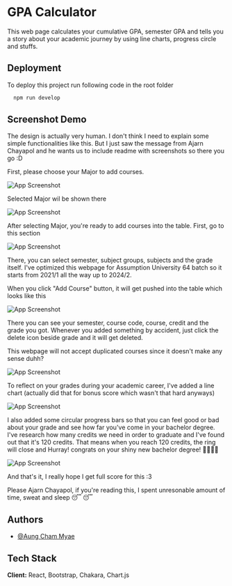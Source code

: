
# GPA Calculator

This web page calculates your cumulative GPA, semester GPA and tells you a story about your academic journey by using line charts, progress circle and stuffs.

## Deployment

To deploy this project run following code in the root folder

```bash
  npm run develop
```


## Screenshot Demo

The design is actually very human. I don't think I need to explain some simple functionalities like this. But I just saw the message from Ajarn Chayapol and he wants us to include readme with screenshots so there you go :D


First, please choose your Major to add courses.

![App Screenshot](https://raw.githubusercontent.com/u6411325/u6411325.github.io/046c10cd8072719f4e31ad887ce92ddf673b16b4/screenshot/CSandIT.png)

Selected Major wil be shown there

![App Screenshot](https://raw.githubusercontent.com/u6411325/u6411325.github.io/046c10cd8072719f4e31ad887ce92ddf673b16b4/screenshot/SelectMajor.png)

After selecting Major, you're ready to add courses into the table. First, go to this section 

![App Screenshot](https://raw.githubusercontent.com/u6411325/u6411325.github.io/046c10cd8072719f4e31ad887ce92ddf673b16b4/screenshot/AddCourse.png)

There, you can select semester, subject groups, subjects and the grade itself. I've optimized this webpage for Assumption University 64 batch so it starts from 2021/1 all the way up to 2024/2.

When you click "Add Course" button, it will get pushed into the table which looks like this

![App Screenshot](https://raw.githubusercontent.com/u6411325/u6411325.github.io/046c10cd8072719f4e31ad887ce92ddf673b16b4/screenshot/Table.png)



There you can see your semester, course code, course, credit and the grade you got. Whenever you added something by accident, just click the delete icon beside grade and it will get deleted.

This webpage will not accept duplicated courses since it doesn't make any sense duhh?

![App Screenshot](https://raw.githubusercontent.com/u6411325/u6411325.github.io/046c10cd8072719f4e31ad887ce92ddf673b16b4/screenshot/Duplicate.png)


To reflect on your grades during your academic career, I've added a line chart (actually did that for bonus score which wasn't that hard anyways)

![App Screenshot](https://raw.githubusercontent.com/u6411325/u6411325.github.io/046c10cd8072719f4e31ad887ce92ddf673b16b4/screenshot/Linechart.png)

I also added some circular progress bars so that you can feel good or bad about your grade and see how far you've come in your bachelor degree. I've research how many credits we need in order to graduate and I've found out that it's 120 credits. That means when you reach 120 credits, the ring will close and Hurray! congrats on your shiny new bachelor degree! 🥳🥳🎉🎉

![App Screenshot](https://raw.githubusercontent.com/u6411325/u6411325.github.io/046c10cd8072719f4e31ad887ce92ddf673b16b4/screenshot/GPAandCredits.png)

And that's it, I really hope I get full score for this :3

Please Ajarn Chayapol, if you're reading this, I spent unresonable amount of time, sweat and sleep 😴 😴

## Authors

- [@Aung Cham Myae](https://github.com/u6411325)


## Tech Stack

**Client:** React, Bootstrap, Chakara, Chart.js



